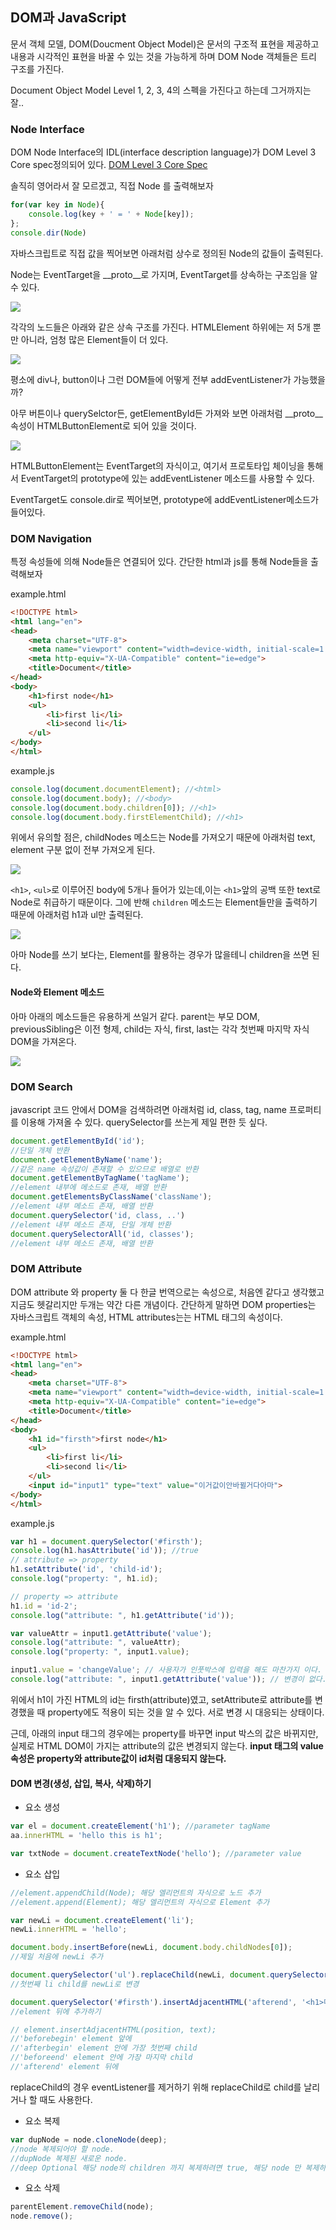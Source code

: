 ## DOM과 JavaScript

문서 객체 모델, DOM(Doucment Object Model)은 문서의 구조적 표현을 제공하고 내용과 시각적인 표현을 바꿀 수 있는 것을 가능하게 하며 DOM Node 객체들은 트리 구조를 가진다.

Document Object Model Level 1, 2, 3, 4의 스펙을 가진다고 하는데 그거까지는 잘..

### Node Interface

DOM Node Interface의 IDL(interface description language)가 DOM Level 3 Core spec정의되어 있다. [DOM Level 3 Core Spec](https://www.w3.org/TR/DOM-Level-3-Core/core.html#ID-1950641247)

솔직히 영어라서 잘 모르겠고, 직접 Node 를 출력해보자

```javascript
for(var key in Node){
    console.log(key + ' = ' + Node[key]);
};
console.dir(Node)
```

자바스크립트로 직접 값을 찍어보면 아래처럼 상수로 정의된 Node의 값들이 출력된다.

Node는 EventTarget을 \_\_proto\_\_로 가지며, EventTarget를 상속하는 구조임을 알 수 있다.

![](/assets/imges/js/node.png)

각각의 노드들은 아래와 같은 상속 구조를 가진다. HTMLElement 하위에는 저 5개 뿐만 아니라, 엄청 많은 Element들이 더 있다.

![](/assets/imges/js/domNode.png)

평소에 div나, button이나 그런 DOM들에 어떻게 전부 addEventListener가 가능했을까?

아무 버튼이나 querySelctor든, getElementById든 가져와 보면 아래처럼 \_\_proto\_\_ 속성이 HTMLButtonElement로 되어 있을 것이다.

![](/assets/imges/js/button.png)

 HTMLButtonElement는 EventTarget의 자식이고, 여기서 프로토타입 체이닝을 통해서 EventTarget의 prototype에 있는 addEventListener 메소드를 사용할 수 있다.

EventTarget도 console.dir로 찍어보면, prototype에 addEventListener메소드가 들어있다.

### DOM Navigation

특정 속성들에 의해 Node들은 연결되어 있다. 간단한 html과 js를 통해 Node들을 출력해보자

example.html

```html
<!DOCTYPE html>
<html lang="en">
<head>
    <meta charset="UTF-8">
    <meta name="viewport" content="width=device-width, initial-scale=1.0">
    <meta http-equiv="X-UA-Compatible" content="ie=edge">
    <title>Document</title>
</head>
<body>
    <h1>first node</h1>
    <ul>
        <li>first li</li>
        <li>second li</li>
    </ul>
</body>
</html>
```

example.js

```javascript
console.log(document.documentElement); //<html>
console.log(document.body); //<body>
console.log(document.body.children[0]); //<h1>
console.log(document.body.firstElementChild); //<h1>
```

위에서 유의할 점은, childNodes 메소드는 Node를 가져오기 때문에 아래처럼 text, element 구분 없이 전부 가져오게 된다. 

![](/assets/imges/js/childNodes.png)

`<h1>`, `<ul>`로 이루어진 body에 5개나 들어가 있는데,이는 `<h1>`앞의 공백 또한 text로 Node로 취급하기 때문이다. 그에 반해 `children` 메소드는 Element들만을 출력하기 때문에 아래처럼 h1과 ul만 출력된다.

![](/assets/imges/js/children.png)

아마 Node를 쓰기 보다는, Element를 활용하는 경우가 많을테니 children을 쓰면 된다.

#### Node와 Element 메소드

아마 아래의 메소드들은 유용하게 쓰일거 같다. parent는 부모 DOM, previousSibling은 이전 형제, child는 자식, first, last는 각각 첫번째 마지막 자식 DOM을 가져온다.

![](/assets/imges/js/nodeAndElement.png)

### DOM Search

javascript 코드 안에서 DOM을 검색하려면 아래처럼 id, class, tag, name 프로퍼티를 이용해 가져올 수 있다. querySelector를 쓰는게 제일 편한 듯 싶다.

```javascript
document.getElementById('id');
//단일 개체 반환
document.getElementByName('name');
//같은 name 속성값이 존재할 수 있으므로 배열로 반환
document.getElementByTagName('tagName');
//element 내부에 메소드로 존재, 배열 반환
document.getElementsByClassName('className');
//element 내부 메소드 존재, 배열 반환
document.querySelector('id, class, ..')
//element 내부 메소드 존재, 단일 개체 반환
document.querySelectorAll('id, classes');
//element 내부 메소드 존재, 배열 반환
```

### DOM Attribute

DOM attribute 와 property 둘 다 한글 번역으로는 속성으로, 처음엔 같다고 생각했고 지금도 헷갈리지만 두개는 약간 다른 개념이다. 간단하게 말하면 DOM properties는 자바스크립트 객체의 속성, HTML attributes는는 HTML 태그의 속성이다.

example.html

```html
<!DOCTYPE html>
<html lang="en">
<head>
    <meta charset="UTF-8">
    <meta name="viewport" content="width=device-width, initial-scale=1.0">
    <meta http-equiv="X-UA-Compatible" content="ie=edge">
    <title>Document</title>
</head>
<body>
    <h1 id="firsth">first node</h1>
    <ul>
        <li>first li</li>
        <li>second li</li>
    </ul>
    <input id="input1" type="text" value="이거값이안바뀔거다아마">
</body>
</html>
```

example.js

```javascript
var h1 = document.querySelector('#firsth');
console.log(h1.hasAttribute('id')); //true
// attribute => property
h1.setAttribute('id', 'child-id');
console.log("property: ", h1.id);

// property => attribute
h1.id = 'id-2';
console.log("attribute: ", h1.getAttribute('id'));

var valueAttr = input1.getAttribute('value');
console.log("attribute: ", valueAttr);
console.log("property: ", input1.value);

input1.value = 'changeValue'; // 사용자가 인풋박스에 입력을 해도 마찬가지 이다.
console.log("attribute: ", input1.getAttribute('value')); // 변경이 없다.
```

위에서 h1이 가진 HTML의 id는 firsth(attribute)였고, setAttribute로 attribute를 변경했을 때 property에도 적용이 되는 것을 알 수 있다. 서로 변경 시 대응되는 상태이다.

근데, 아래의 input 태그의 경우에는 property를 바꾸면 input 박스의 값은 바뀌지만, 실제로 HTML DOM이 가지는 attribute의 값은 변경되지 않는다. **input 태그의 value 속성은 property와 attribute값이 id처럼 대응되지 않는다.** 

#### DOM 변경(생성, 삽입, 복사, 삭제)하기

- 요소 생성

```javascript
var el = document.createElement('h1'); //parameter tagName
aa.innerHTML = 'hello this is h1';

var txtNode = document.createTextNode('hello'); //parameter value
```

- 요소 삽입

```javascript
//element.appendChild(Node); 해당 엘리먼트의 자식으로 노드 추가
//element.append(Element); 해당 엘리먼트의 자식으로 Element 추가

var newLi = document.createElement('li');
newLi.innerHTML = 'hello';

document.body.insertBefore(newLi, document.body.childNodes[0]);
//제일 처음에 newLi 추가

document.querySelector('ul').replaceChild(newLi, document.querySelector('ul').children[0]);
//첫번째 li child를 newLi로 변경

document.querySelector('#firsth').insertAdjacentHTML('afterend', '<h1>마지막에 들어가</h1>');
//element 뒤에 추가하기

// element.insertAdjacentHTML(position, text);
//'beforebegin' element 앞에 
//'afterbegin' element 안에 가장 첫번째 child
//'beforeend' element 안에 가장 마지막 child
//'afterend' element 뒤에

```

replaceChild의 경우 eventListener를 제거하기 위해 replaceChild로 child를 날리거나 할 때도 사용한다.

- 요소 복제

```javascript
var dupNode = node.cloneNode(deep);
//node 복제되어야 할 node.
//dupNode 복제된 새로운 node.
//deep Optional 해당 node의 children 까지 복제하려면 true, 해당 node 만 복제하려면 false
```

- 요소 삭제

```javascript
parentElement.removeChild(node);
node.remove();
```